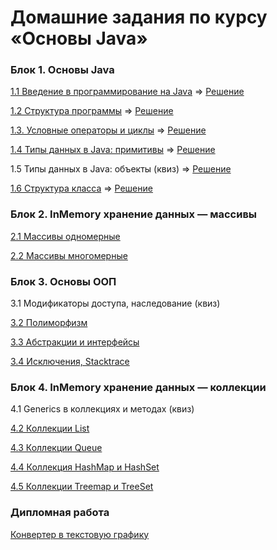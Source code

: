# Домашние задания по курсу «Основы Java»

### Блок 1. Основы Java

[1.1 Введение в программирование на Java](java-homeworks/introduction)  =>    [Решение]()

[1.2	Структура программы](java-homeworks/program-structure)  =>    [Решение]()

[1.3.   Условные операторы и циклы](java-homeworks/conditional-statements-cycles)  =>    [Решение]()

[1.4	Типы данных в Java: примитивы](java-homeworks/primitive-types)  =>    [Решение]()

1.5	Типы данных в Java: объекты (квиз)  =>    [Решение]()

[1.6	Структура класса](java-homeworks/class-structure)    =>    [Решение]()


### Блок 2. InMemory хранение данных — массивы

[2.1	Массивы одномерные](https://github.com/MarselFazlyev/java-homeworks/blob/master/one-dimensional-array/2.1.1/README.md) 


[2.2	Массивы многомерные](java-homeworks/multidimensional-array)


### Блок 3. Основы ООП

3.1	Модификаторы доступа, наследование (квиз)	

[3.2	Полиморфизм](java-homeworks/polymorphism)

[3.3	Абстракции и интерфейсы](java-homeworks/abstractions-interfaces)

[3.4  Исключения, Stacktrace](java-homeworks/exceptions)


### Блок 4. InMemory хранение данных — коллекции

4.1 Generics в коллекциях и методах (квиз)

[4.2	Коллекции List](java-homeworks/list)

[4.3	Коллекции Queue](java-homeworks/queue)

[4.4	Коллекция HashMap и HashSet](java-homeworks/hash-collections)

[4.5	Коллекции Treemap и TreeSet](java-homeworks/tree-collections)
### Дипломная работа
[Конвертер в текстовую графику](https://github.com/MarselFazlyev/Konverter-to-text-graphics/blob/master/README.md)
